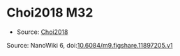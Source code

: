 <a name="material" />

# Choi2018 M32
<script type="application/ld+json">
  {
    "@context": "https://schema.org/",
    "@type": "ChemicalSubstance",
    "@id": "https://egonw.github.io/nanowiki/nanowiki543.html#material",
    "http://purl.org/dc/terms/conformsTo":
      {
        "@type": "CreativeWork",
        "@id": "https://bioschemas.org/profiles/ChemicalSubstance/0.4-RELEASE/"
      },
    "identfier": "543",
    "name": "Choi2018 M32",
    "url": "https://egonw.github.io/nanowiki/nanowiki543.html#material",
    "sameAs": "http://127.0.0.1/mediawiki/index.php/Special:URIResolver/Choi2018_M32"
  }
</script>


* Source: [Choi2018](Choi2018.md)


Source: NanoWiki 6, doi:[10.6084/m9.figshare.11897205.v1](https://doi.org/10.6084/m9.figshare.11897205.v1)
